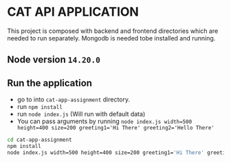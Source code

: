 # CAT API APPLICATION

This project is composed with backend and frontend directories which are needed to run separately. Mongodb is needed tobe installed and running.

## Node version `14.20.0`

## Run the application
- go to into `cat-app-assignment` directory.
- run `npm install`
- run `node index.js` (Will run with default data)
- You can pass arguments by running `node index.js width=500 height=400 size=200 greeting1='Hi There' greeting2='Hello There'`

```sh
cd cat-app-assignment
npm install
node index.js width=500 height=400 size=200 greeting1='Hi There' greeting2='Hello There'
```
